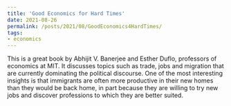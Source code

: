```yaml
---
title: 'Good Economics for Hard Times'
date: 2021-08-26
permalink: /posts/2021/08/GoodEconomics4HardTimes/
tags:
- economics
---
```


This is a great book by Abhijit V. Banerjee and Esther Duflo, professors of economics at MIT. It discusses topics such as trade, jobs and migration that are currently dominating the political discourse. One of the most interesting insights is that immigrants are often more productive in their new homes than they would be back home, in part because they are willing to try new jobs and discover professions to which they are better suited. 
